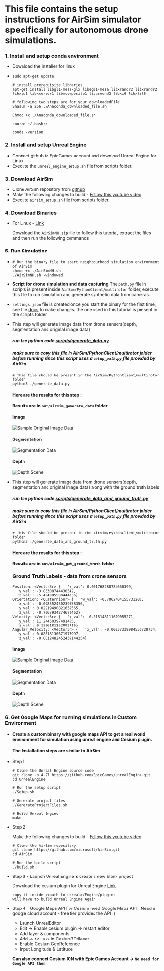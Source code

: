 # This file contains the setup instructions for AirSim simulator specifically for autonomous drone simulations.

### 1. **Install and setup conda environment**

* Download the installer for linux
* ```
  sudo apt-get update

  # install prerequisite libraries
  apt-get install libgl1-mesa-glx libegl1-mesa libxrandr2 libxrandr2 libxss1 libxcursor1 libxcomposite1 libasound2 libxi6 libxtst6

  # following two steps are for your downloadedFile
  Shasum -a 256 ./Anaconda_downloaded_file.sh

  Chmod +x ./Anaconda_downloaded_file.sh

  source ~/.bashrc 

  conda -version
  ```

### 2.  Install and setup Unreal Engine

* Connect github to EpicGames account and download Unreal Engine for Linux
* Execute the ``unreal_engine_setup.sh`` file from scripts folder.

### 3. Download AirSim

* Clone AirSim repository from [github](https://github.com/microsoft/AirSim)
* Make the following changes to build - [Follow this youtube video](https://www.youtube.com/watch?v=jJ4mqo4Ge8U&t=585s)
* Execute ``airsim_setup.sh`` file from scripts folder.

### 4. Download Binaries

* For Linux - [Link](https://github.com/Microsoft/AirSim/releases)

  Download the `AirSimNH.zip` file to follow this tutorial, extract the files and then run the following commands

### 5. Run Simulation

* ```
  # Run the binary file to start neighbourhood simulation environment of AirSim
  chmod +x ./AirSimNH.sh 
  ./AirSimNH.sh -windowed
  ```
* **Script for drone simulation and data capturing**
  The ``path.py`` file in scripts is present inside ``AirSim/PythonClient/multirotor`` folder, execute this file to run simulation and generate synthetic data from cameras.
* ``settings.json`` file is created once you start the binary for the first time, see the [docs](https://microsoft.github.io/AirSim/settings/) to make changes. the one used in this tutorial is present in the scripts folder.
* This step will generate image data from drone sensors(depth, segmentation and original image data)

  ##### run the python code [scripts/generate_data.py](scripts/generate_data.py)

  ##### make sure to copy this file in AirSim/PythonClient/multirotor folder before running since this script uses a `setup_path.py` file provided by AirSim


  ```
  # This file should be present in the AirSim/PythonClient/multirotor folder
  python3 ./generate_data.py
  ```

  #### Here are the results for this step :

  **Results are in `out/airsim_generate_data` folder**

  #### Image

  ![Sample Original Image Data](out/airsim_generate_data/scene.png)

  #### Segmentation

  ![Segmentation Data](out/airsim_generate_data/segmentation.png)

  #### Depth

  ![Depth Scene](out/airsim_generate_data/depth.png)
* This step will generate image data from drone sensors(depth, segmentation and original image data) along with the ground truth labels

  ##### run the python code [scripts/generate_data_and_ground_truth.py](scripts/generate_data_and_ground_truth.py)

  ##### make sure to copy this file in AirSim/PythonClient/multirotor folder before running since this script uses a `setup_path.py` file provided by AirSim


  ```
  # This file should be present in the AirSim/PythonClient/multirotor folder
  python3 ./generate_data_and_ground_truth.py
  ```

  #### Here are the results for this step :

  **Results are in `out/airsim_get_ground_truth` folder**

  ### Ground Truth Labels - data from drone sensors

  ```
  Position: <Vector3r> {   'x_val': 0.001768288784660399,
    'y_val': -3.83308744430542,
    'z_val': -5.494985580444336}
  Orientation: <Quaternionr> {   'w_val': -0.7062404155731201,
    'x_val': -0.028552450239658356,
    'y_val': 0.02919490821659565,
    'z_val': -0.7067934274673462}
  Velocity: <Vector3r> {   'x_val': -0.015148111619055271,
    'y_val': 11.24450397491455,
    'z_val': 0.1306181252002716}
  Angular_Velocity: <Vector3r> {   'x_val': -0.00037339984555728734,
    'y_val': 0.08318130671977997,
    'z_val': -0.0012482452439144254}

  ```

  #### Image

  ![Sample Original Image Data](out/airsim_get_ground_truth/scene.png)

  #### Segmentation

  ![Segmentation Data](out/airsim_get_ground_truth/segmentation.png)

  #### Depth

  ![Depth Scene](out/airsim_get_ground_truth/depth.png)

### 6. Get Google Maps for running simulations in Custom Environment

* **Create a custom binary with google maps API to get a real world environment for simulation using unreal engine and Cesium plugin.**

  #### The Installation steps are similar to AirSim
* Step 1

  ```
  # Clone the Unreal Engine source code
  git clone -b 4.27 https://github.com/EpicGames/UnrealEngine.git
  cd UnrealEngine

  # Run the setup script
  ./Setup.sh

  # Generate project files
  ./GenerateProjectFiles.sh

  # Build Unreal Engine
  make

  ```
* Step 2

  Make the following changes to build - [Follow this youtube video](https://www.youtube.com/watch?v=jJ4mqo4Ge8U&t=585s)

  ```
  # Clone the AirSim repository
  git clone https://github.com/microsoft/AirSim.git
  cd AirSim

  # Run the build script
  ./build.sh
  ```
* Step 3 - Launch Unreal Engine & create a new blank project

  Download the cesium plugin for Unreal Engine [Link](https://github.com/CesiumGS/cesium-unreal/releases)

  ```
  copy it inside /<path to unreal>/Engine/plugins
  will have to build Unreal Engine Again

  ```
* Step 4 - Google Maps API
  For Cesium need Google Maps API - Need a google cloud account - free tier provides the API :)

  - Launch UnrealEditor
  - Edit -> Enable cesium plugin -> restart editor
  - Add layer & components
  - Add -> `API KEY` in Cesium3Dtileset
  - Enable Cesium GeoReference
  - Input Longitude & Latitude

  **Can also connect Cesium ION with Epic Games Account -> `No need for Google API then`**

